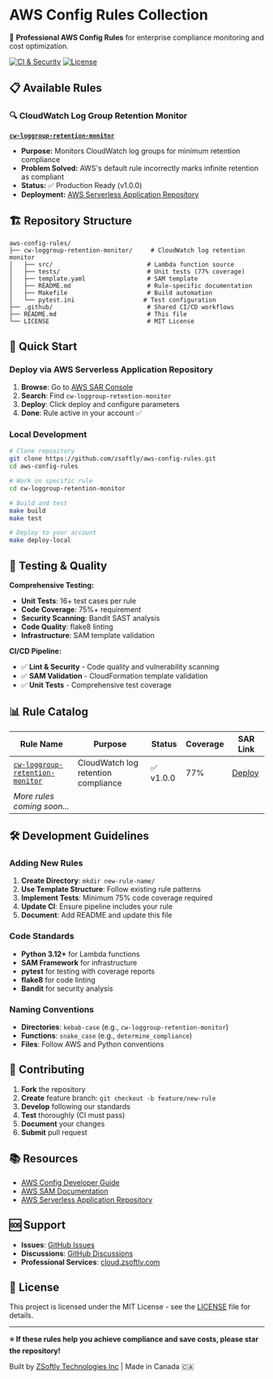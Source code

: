 # AWS Config Rules Collection

🎯 **Professional AWS Config Rules** for enterprise compliance monitoring and cost optimization.

[![CI & Security](https://github.com/zsoftly/aws-config-rules/actions/workflows/ci.yml/badge.svg)](https://github.com/zsoftly/aws-config-rules/actions/workflows/ci.yml)
[![License](https://img.shields.io/badge/License-MIT-blue.svg)](LICENSE)

## 📋 Available Rules

### 🔍 CloudWatch Log Group Retention Monitor
**[`cw-loggroup-retention-monitor`](./cw-loggroup-retention-monitor/)**

- **Purpose:** Monitors CloudWatch log groups for minimum retention compliance
- **Problem Solved:** AWS's default rule incorrectly marks infinite retention as compliant
- **Status:** ✅ Production Ready (v1.0.0)
- **Deployment:** [AWS Serverless Application Repository](https://serverlessrepo.aws.amazon.com/)

## 🏗️ Repository Structure

```
aws-config-rules/
├── cw-loggroup-retention-monitor/     # CloudWatch log retention monitor
│   ├── src/                          # Lambda function source
│   ├── tests/                        # Unit tests (77% coverage)
│   ├── template.yaml                 # SAM template
│   ├── README.md                     # Rule-specific documentation
│   ├── Makefile                      # Build automation
│   └── pytest.ini                   # Test configuration
├── .github/                          # Shared CI/CD workflows
├── README.md                         # This file
└── LICENSE                           # MIT License
```

## 🚀 Quick Start

### Deploy via AWS Serverless Application Repository
1. **Browse**: Go to [AWS SAR Console](https://console.aws.amazon.com/serverlessrepo/)
2. **Search**: Find `cw-loggroup-retention-monitor`
3. **Deploy**: Click deploy and configure parameters
4. **Done**: Rule active in your account ✅

### Local Development
```bash
# Clone repository
git clone https://github.com/zsoftly/aws-config-rules.git
cd aws-config-rules

# Work on specific rule
cd cw-loggroup-retention-monitor

# Build and test
make build
make test

# Deploy to your account
make deploy-local
```

## 🧪 Testing & Quality

**Comprehensive Testing:**
- **Unit Tests**: 16+ test cases per rule
- **Code Coverage**: 75%+ requirement
- **Security Scanning**: Bandit SAST analysis
- **Code Quality**: flake8 linting
- **Infrastructure**: SAM template validation

**CI/CD Pipeline:**
- ✅ **Lint & Security** - Code quality and vulnerability scanning
- ✅ **SAM Validation** - CloudFormation template validation
- ✅ **Unit Tests** - Comprehensive test coverage

## 📊 Rule Catalog

| Rule Name | Purpose | Status | Coverage | SAR Link |
|-----------|---------|--------|----------|----------|
| [`cw-loggroup-retention-monitor`](./cw-loggroup-retention-monitor/) | CloudWatch log retention compliance | ✅ v1.0.0 | 77% | [Deploy](https://console.aws.amazon.com/serverlessrepo/) |
| *More rules coming soon...* | | | | |

## 🛠️ Development Guidelines

### Adding New Rules
1. **Create Directory**: `mkdir new-rule-name/`
2. **Use Template Structure**: Follow existing rule patterns
3. **Implement Tests**: Minimum 75% code coverage required
4. **Update CI**: Ensure pipeline includes your rule
5. **Document**: Add README and update this file

### Code Standards
- **Python 3.12+** for Lambda functions
- **SAM Framework** for infrastructure
- **pytest** for testing with coverage reports
- **flake8** for code linting
- **Bandit** for security analysis

### Naming Conventions
- **Directories**: `kebab-case` (e.g., `cw-loggroup-retention-monitor`)
- **Functions**: `snake_case` (e.g., `determine_compliance`)
- **Files**: Follow AWS and Python conventions

## 🤝 Contributing

1. **Fork** the repository
2. **Create** feature branch: `git checkout -b feature/new-rule`
3. **Develop** following our standards
4. **Test** thoroughly (CI must pass)
5. **Document** your changes
6. **Submit** pull request

## 📚 Resources

- [AWS Config Developer Guide](https://docs.aws.amazon.com/config/latest/developerguide/)
- [AWS SAM Documentation](https://docs.aws.amazon.com/serverless-application-model/)
- [AWS Serverless Application Repository](https://aws.amazon.com/serverless/serverlessrepo/)

## 🆘 Support

- **Issues**: [GitHub Issues](https://github.com/zsoftly/aws-config-rules/issues)
- **Discussions**: [GitHub Discussions](https://github.com/zsoftly/aws-config-rules/discussions)
- **Professional Services**: [cloud.zsoftly.com](https://cloud.zsoftly.com/)

## 📄 License

This project is licensed under the MIT License - see the [LICENSE](LICENSE) file for details.

---

**⭐ If these rules help you achieve compliance and save costs, please star the repository!**

Built by [ZSoftly Technologies Inc](https://zsoftly.com) | Made in Canada 🇨🇦